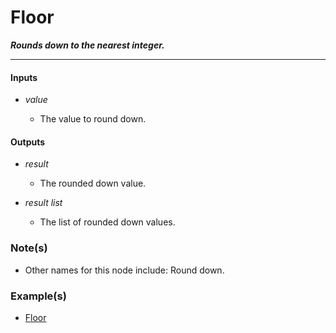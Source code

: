 # Floor

**_Rounds down to the nearest integer._**

---


#### Inputs

* _value_

  * The value to round down.


#### Outputs

* _result_

  * The rounded down value.

* _result list_

  * The list of rounded down values.


### Note(s)

* Other names for this node include: Round down.


### Example(s)

* <a href="https://creator.trimble.com/graph?assetURI=whp:9984761c-0dc5-4039-b103-7dd6ec4632c2&version=latest" target="_blank">Floor</a>
